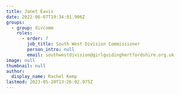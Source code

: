 ```yaml
---
title: Janet Eavis
date: 2022-06-07T19:34:01.906Z
groups:
  - group: divcomm
    roles:
      - order: 7
        job_title: South West Division Commissioner
        person_intro: null
        email: southwestdivision@girlguidinghertfordshire.org.uk
image: null
thumbnail: null
author:
  display_name: Rachel Kemp
lastmod: 2023-05-20T13:26:02.975Z
---
```

